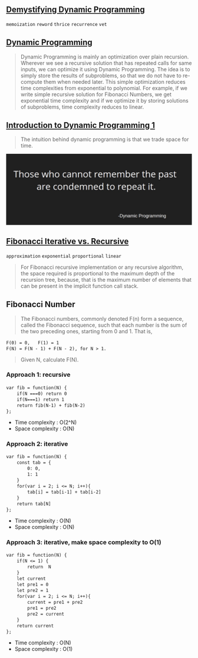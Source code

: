 ## [Demystifying Dynamic Programming](https://www.freecodecamp.org/news/demystifying-dynamic-programming-3efafb8d4296/)

`memoization` `reword` `thrice` `recurrence` `vet`

## [Dynamic Programming](https://www.geeksforgeeks.org/dynamic-programming/)

> Dynamic Programming is mainly an optimization over plain recursion. Wherever we see a recursive solution that has repeated calls for same inputs, we can optimize it using Dynamic Programming. The idea is to simply store the results of subproblems, so that we do not have to re-compute them when needed later. This simple optimization reduces time complexities from exponential to polynomial. For example, if we write simple recursive solution for Fibonacci Numbers, we get exponential time complexity and if we optimize it by storing solutions of subproblems, time complexity reduces to linear.

## [Introduction to Dynamic Programming 1](https://www.hackerearth.com/zh/practice/algorithms/dynamic-programming/introduction-to-dynamic-programming-1/tutorial/)

> The intuition behind dynamic programming is that we trade space for time.

![DP](pics/dp.png)

## [Fibonacci Iterative vs. Recursive](https://medium.com/@syedtousifahmed/fibonacci-iterative-vs-recursive-5182d7783055)

`approximation` `exponential` `proportional` `linear`

> For Fibonacci recursive implementation or any recursive algorithm, the space required is proportional to the maximum depth of the recursion tree, because, that is the maximum number of elements that can be present in the implicit function call stack.

## Fibonacci Number

> The Fibonacci numbers, commonly denoted F(n) form a sequence, called the Fibonacci sequence, such that each number is the sum of the two preceding ones, starting from 0 and 1. That is,

```
F(0) = 0,   F(1) = 1
F(N) = F(N - 1) + F(N - 2), for N > 1.
```

> Given N, calculate F(N).

### Approach 1: recursive

```
var fib = function(N) {
    if(N ===0) return 0
    if(N===1) return 1
    return fib(N-1) + fib(N-2)
};
```

- Time complexity : O(2^N)
- Space complexity : O(N)

### Approach 2: iterative

```
var fib = function(N) {
    const tab = {
        0: 0,
        1: 1
    }
    for(var i = 2; i <= N; i++){
        tab[i] = tab[i-1] + tab[i-2]
    }
    return tab[N]
};
```

- Time complexity : O(N)
- Space complexity : O(N)

### Approach 3: iterative, make space complexity to O(1)

```
var fib = function(N) {
    if(N <= 1) {
        return  N
    }
    let current
    let pre1 = 0
    let pre2 = 1
    for(var i = 2; i <= N; i++){
        current = pre1 + pre2
        pre1 = pre2
        pre2 = current
    }
    return current
};
```

- Time complexity : O(N)
- Space complexity : O(1)
